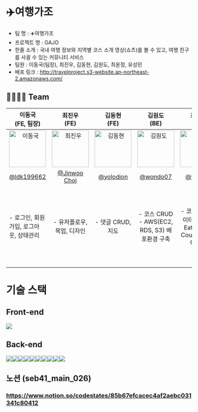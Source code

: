 <h1>✈️여행가조</h1> 

- 팀 명 : ✈️여행가조
- 프로젝트 명 : GAJO
- 한줄 소개 : 국내 여행 정보와 지역별 코스 소개 영상(쇼츠)를 볼 수 있고, 여행 친구를 사귈 수 있는 커뮤니티 서비스 
- 팀원 : 이동국(팀장), 최진우, 김동현, 김원도, 최윤정, 유성민
- 배포 링크 : http://travelproject.s3-website.ap-northeast-2.amazonaws.com/

## 👨‍👩‍👧‍👦 Team
|                                           이동국<br>(FE, 팀장)                                            |                                            최진우<br>(FE)                                             |                                             김동현<br>(FE)                                             |                                             김원도<br>(BE)                                              |                   최윤정<br>(BE)                    | 유성민<br> (BE) |
|:----------------------------------------------------------------------------------------------------:|:--------------------------------------------------------------------------------------------------:|:---------------------------------------------------------------------------------------------------:|:----------------------------------------------------------------------------------------------------:|:------------------------------------------------:| :---: |
| <img alt="이동국" src="https://avatars.githubusercontent.com/u/111269682?v=4" height="100" width="100"> | <img alt="최진우" src="https://avatars.githubusercontent.com/u/3222504?v=4" height="100" width="100"> | <img alt="김동현" src="https://avatars.githubusercontent.com/u/67542755?v=4" height="100" width="100"> | <img alt="김원도" src="https://avatars.githubusercontent.com/u/110904783?v=4" height="100" width="100"> |  <img alt="최윤정" src="https://avatars.githubusercontent.com/u/111409282?v=4" height="100" width="100">   | <img alt="유성민" src="https://avatars.githubusercontent.com/u/109591744?v=4" height="100" width="100"> |
 |                              [@ldk199662](https://github.com/ldk199662)                              |                           [@Jinwoo Choi](https://github.com/jingoworld)                            |                              [@yolodion](https://github.com/yolodion)                               |                                [@wondo07](https://github.com/wondo07)                                |       [@yulmuu](https://github.com/yulmuu)       | [@Seongmin](https://github.com/bimilless) |
|                                       <p align="left"> - 로그인, 회원가입, 로그아웃, 상태관리 |                                       -     유저플로우, 목업, 디자인 |                                           - 댓글 CRUD, 지도 |                             - 코스 CRUD<br/> - AWS(EC2, RDS, S3) 배포환경 구축 | - 코스 관련 데이터(Travel, Eat, Sleep, CourseData) CRUD |  - 회원 CRUD 기능<br/> - 토큰을 이용한 인증<br/> - 회원가입 유효성 체크<br/> - 댓글 CRUD 기능<br/> - DB 삽입<br/> |

# 기술 스택

## Front-end
<img src="https://img.shields.io/badge/React-61DAFB?style=for-the-badge&logo=React&logoColor=white">

## Back-end
<img src="https://img.shields.io/badge/spring boot-6DB33F?style=for-the-badge&logo=springboot&logoColor=white"><img src="https://img.shields.io/badge/spring Data jpa-6DB33F?style=for-the-badge&logo=springboot&logoColor=white"><img src="https://img.shields.io/badge/spring security-6DB33F?style=for-the-badge&logo=springboot&logoColor=white"><img src="https://img.shields.io/badge/gradle-02303A?style=for-the-badge&logo=gradle&logoColor=white"><img src="https://img.shields.io/badge/mysql-4479A1?style=for-the-badge&logo=mysql&logoColor=white"><img src="https://img.shields.io/badge/jwt-000000?style=for-the-badge&logo=JSON Web TOkens&logoColor=white"><img src="https://img.shields.io/badge/java-007396?style=for-the-badge&logo=&logoColor=white"><img src="https://img.shields.io/badge/amazon rds-527FFF?style=for-the-badge&logo=amazon rds&logoColor=white"><img src="https://img.shields.io/badge/amazon ec2-FF9900?style=for-the-badge&logo=amazon rds&logoColor=white"><img src="https://img.shields.io/badge/amazon s3-569A31?style=for-the-badge&logo=amazon rds&logoColor=white">

## 노션 (seb41_main_026)
### https://www.notion.so/codestates/85b67efcacec4af2aebc031341c80412
